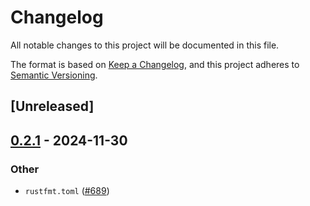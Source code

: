 # Changelog

All notable changes to this project will be documented in this file.

The format is based on [Keep a Changelog](https://keepachangelog.com/en/1.0.0/),
and this project adheres to [Semantic Versioning](https://semver.org/spec/v2.0.0.html).

## [Unreleased]

## [0.2.1](https://github.com/RobertasJ/freya/compare/freya-native-core-macro-v0.2.0...freya-native-core-macro-v0.2.1) - 2024-11-30

### Other

- `rustfmt.toml` ([#689](https://github.com/RobertasJ/freya/pull/689))
